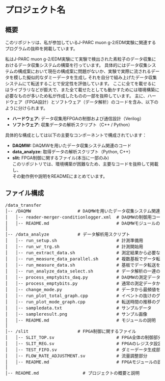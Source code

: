 # プロジェクト名

## 概要

このリポジトリは、私が参加しているJ-PARC muon g-2/EDM実験に関連するプログラムの抜粋を掲載しています。

私はJ-PARC muon g-2/EDM実験にて実験で検出された素粒子のデータ収集におけるデータ収集システムの構築を行っています。
具体的にはデータ収集システムの構成案において現在の構成案に問題がないか、実験で実際に流されるデータを模した擬似的なダミーデータを生成し
それを自分で組み上げたデータ収集システムにて転送することで安定性を評価しています。
ここに全てを載せるにはライブラリなどが膨大で、また全て載せたとしても動かすためには環境構築に必要なものが多いため私が作成したものの一部を抜粋しています。
主に、ハードウェア（FPGA設計）とソフトウェア（データ解析）のコードを含み、以下のように分けられます。
- **ハードウェア:** データ収集用FPGAの制御および通信設計（Verilog）  
- **ソフトウェア:** 収集データの解析スクリプト（C++ / Python）  

具体的な構成としては以下の主要なコンポーネントで構成されています：
- **DAQMW:** DAQMWを用いたデータ収集システム関連のコード  
- **data_analyze:** 取得データの解析スクリプト（Python, C++）  
- **slit:** FPGA制御に関するファイル(本当に一部のみ)  
このリポジトリでは、環境構築が困難なため、主要なコードを抜粋して掲載し、  
その動作例や説明をREADMEにまとめています。
## ファイル構成
<pre>
/data_transfer
│-- /DAQMW                  # DAQMWを用いたデータ収集システム関連のコード
│   │-- reader-merger-conditionlogger.xml  # DAQMWの制御用コード
│   │-- README.md                          # DAQMWモジュールの説明
│
│-- /data_analyze           # データ解析用スクリプト
│   │-- run_setup.sh                       # 計測準備用
│   │-- run_wr_trg.sh                      # 計測開始用
│   │-- run_extract_data.sh                # 測定結果から必要なデータを抽出
│   │-- run_measure_data_parallel.sh       # 複数基板でデータ転送を開始、測定
│   │-- run_measure_data.sh                # 基板でデータ転送を開始、測定
│   │-- run_analyze_data_select.sh         # データ解析の一連の流れ(測定結果をデコードし、必要なデータを抽出)をマクロ化したもの
│   │-- process_emptybits_daq.py           # DAQMWの測定データから必要なデータを選択
│   │-- process_emptybits.py               # 通常の測定データから必要なデータを選択
│   │-- change_mode.py                     # データから最頻値を計算し出力
│   │-- run_plot_total_graph.cpp           # イベントの抜けのグラフを作成
│   │-- run_plot_mode_graph.cpp            # 転送時間の推移のグラフを作成
│   │-- sampledata.txt                     # サンプルデータ
│   │-- sampleresult.png                   # サンプル画像
│   │-- README.md                          # モジュールの説明
│
│-- /slit                   # FPGA制御に関するファイル
│   │-- SLIT_TOP.sv                        # FPGA全体の制御部分
│   │-- SLIT_REG.sv                        # FPGAのレジスタ設定
│   │-- TEST_FIFO.sv                       # ダミーデータ生成部分
│   │-- FLOW_RATE_ADJUSTMENT.sv            # 流量調整部分
│   │-- README.md                          # FPGAモジュールの説明
│
│-- README.md                 # プロジェクトの概要と説明

</pre>
